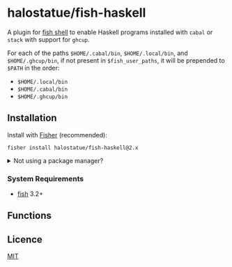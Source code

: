 # halostatue/fish-haskell

A plugin for [fish shell] to enable Haskell programs installed with `cabal` or
`stack` with support for `ghcup`.

For each of the paths `$HOME/.cabal/bin`, `$HOME/.local/bin`, and
`$HOME/.ghcup/bin`, if not present in `$fish_user_paths`, it will be prepended
to `$PATH` in the order:

- `$HOME/.local/bin`
- `$HOME/.cabal/bin`
- `$HOME/.ghcup/bin`

## Installation

Install with [Fisher] (recommended):

```fish
fisher install halostatue/fish-haskell@2.x
```

<details>
<summary>Not using a package manager?</summary>

---

Copy `conf.d/*.fish` to your fish configuration directory preserving the
directory structure.

</details>

### System Requirements

- [fish] 3.2+

## Functions

## Licence

[MIT](LICENCE.md)

[ghcup]: https://www.haskell.org/ghcup/
[fish shell]: https://fishshell.com 'friendly interactive shell'
[fish]: https://github.com/fish-shell/fish-shell
[fisher]: https://github.com/jorgebucaran/fisher
